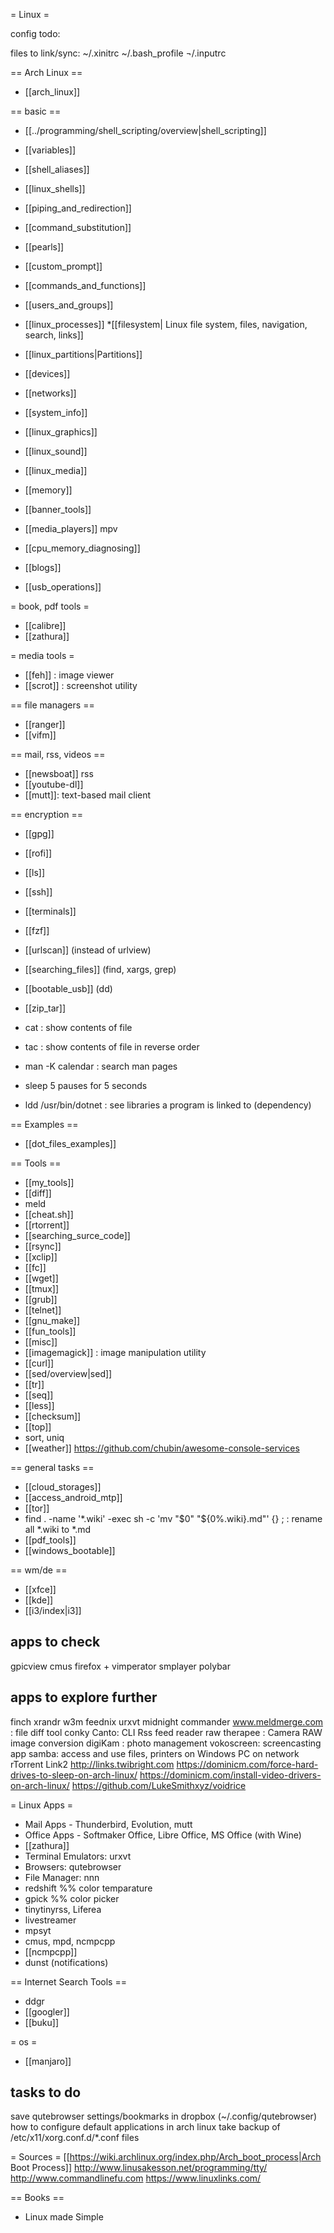 = Linux =

config todo:

files to link/sync:
~/.xinitrc
~/.bash_profile
¬/.inputrc

== Arch Linux ==
* [[arch_linux]]

== basic ==
* [[../programming/shell_scripting/overview|shell_scripting]]
* [[variables]]
* [[shell_aliases]]
* [[linux_shells]]
* [[piping_and_redirection]]
* [[command_substitution]]
* [[pearls]]
* [[custom_prompt]]
* [[commands_and_functions]]

* [[users_and_groups]]
* [[linux_processes]]
*[[filesystem| Linux file system, files, navigation, search, links]]
* [[linux_partitions|Partitions]]
* [[devices]]
* [[networks]]
* [[system_info]]
* [[linux_graphics]]
* [[linux_sound]]
* [[linux_media]]
* [[memory]]

* [[banner_tools]]
* [[media_players]] mpv

* [[cpu_memory_diagnosing]]

* [[blogs]]

* [[usb_operations]]

= book, pdf tools =
* [[calibre]]
* [[zathura]]

= media tools =
* [[feh]] : image viewer
* [[scrot]] : screenshot utility

== file managers ==
* [[ranger]]
* [[vifm]]

== mail, rss, videos ==
* [[newsboat]] rss
* [[youtube-dl]]
* [[mutt]]: text-based mail client

== encryption ==
* [[gpg]]


* [[rofi]]
* [[ls]]

* [[ssh]]
* [[terminals]]
* [[fzf]]
* [[urlscan]] (instead of urlview)
* [[searching_files]] (find, xargs, grep)
* [[bootable_usb]] (dd)
* [[zip_tar]]
* cat : show contents of file
* tac : show contents of file in reverse order
* man -K calendar : search man pages
* sleep 5
pauses for 5 seconds

* ldd /usr/bin/dotnet : see libraries a program is linked to (dependency)


== Examples ==
* [[dot_files_examples]]


== Tools ==
* [[my_tools]]
* [[diff]]
* meld
* [[cheat.sh]]
* [[rtorrent]]
* [[searching_surce_code]]
* [[rsync]]
* [[xclip]]
* [[fc]]
* [[wget]]
* [[tmux]]
* [[grub]]
* [[telnet]]
* [[gnu_make]]
* [[fun_tools]]
* [[misc]]
* [[imagemagick]] : image manipulation utility
* [[curl]]
* [[sed/overview|sed]]
* [[tr]]
* [[seq]]
* [[less]]
* [[checksum]]
* [[top]]
* sort, uniq
* [[weather]]
https://github.com/chubin/awesome-console-services

== general tasks ==
* [[cloud_storages]]
* [[access_android_mtp]]
* [[tor]]
* find . -name '*.wiki' -exec sh -c 'mv "$0" "${0%.wiki}.md"' {} \; : rename all *.wiki to *.md
* [[pdf_tools]]
* [[windows_bootable]]

== wm/de ==
* [[xfce]]
* [[kde]]
* [[i3/index|i3]]




apps to check
--------------------
gpicview
cmus
firefox + vimperator
smplayer
polybar


apps to explore further
-------------------------
finch
xrandr
w3m
feednix
urxvt
midnight commander
www.meldmerge.com : file diff tool
conky
Canto: CLI Rss feed reader
raw therapee : Camera RAW image conversion
digiKam : photo management
vokoscreen: screencasting app
samba: access and use files, printers on Windows PC on network
rTorrent
Link2 http://links.twibright.com
https://dominicm.com/force-hard-drives-to-sleep-on-arch-linux/
https://dominicm.com/install-video-drivers-on-arch-linux/
https://github.com/LukeSmithxyz/voidrice


= Linux Apps =

* Mail Apps - Thunderbird, Evolution, mutt
* Office Apps - Softmaker Office, Libre Office, MS Office (with Wine)
* [[zathura]]
* Terminal Emulators: urxvt
* Browsers: qutebrowser
* File Manager: nnn
* redshift
%% color temparature
* gpick
%% color picker
* tinytinyrss, Liferea
* livestreamer
* mpsyt
* cmus, mpd, ncmpcpp
* [[ncmpcpp]]
* dunst (notifications)

== Internet Search Tools ==
* ddgr
* [[googler]]
* [[buku]]

= os =
* [[manjaro]]

tasks to do
--------------------
save qutebrowser settings/bookmarks in dropbox (~/.config/qutebrowser)
how to configure default applications in arch linux
take backup of /etc/x11/xorg.conf.d/*.conf files


= Sources =
[[https://wiki.archlinux.org/index.php/Arch_boot_process|Arch Boot Process]]
http://www.linusakesson.net/programming/tty/
http://www.commandlinefu.com
https://www.linuxlinks.com/

== Books ==
* Linux made Simple



